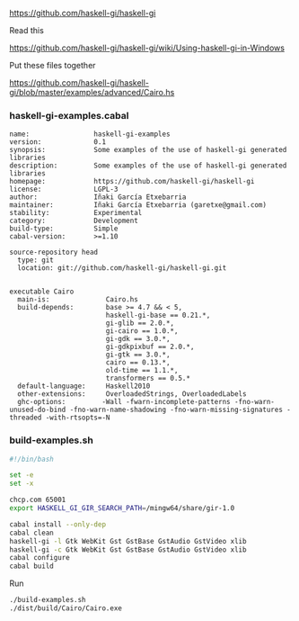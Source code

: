 https://github.com/haskell-gi/haskell-gi

Read this

https://github.com/haskell-gi/haskell-gi/wiki/Using-haskell-gi-in-Windows

Put these files together

https://github.com/haskell-gi/haskell-gi/blob/master/examples/advanced/Cairo.hs

###  haskell-gi-examples.cabal
```
name:                haskell-gi-examples
version:             0.1
synopsis:            Some examples of the use of haskell-gi generated libraries
description:         Some examples of the use of haskell-gi generated libraries
homepage:            https://github.com/haskell-gi/haskell-gi
license:             LGPL-3
author:              Iñaki García Etxebarria
maintainer:          Iñaki García Etxebarria (garetxe@gmail.com)
stability:           Experimental
category:            Development
build-type:          Simple
cabal-version:       >=1.10

source-repository head
  type: git
  location: git://github.com/haskell-gi/haskell-gi.git


executable Cairo
  main-is:              Cairo.hs
  build-depends:        base >= 4.7 && < 5,
                        haskell-gi-base == 0.21.*,
                        gi-glib == 2.0.*,
                        gi-cairo == 1.0.*,
                        gi-gdk == 3.0.*,
                        gi-gdkpixbuf == 2.0.*,
                        gi-gtk == 3.0.*,
                        cairo == 0.13.*,
                        old-time == 1.1.*,
                        transformers == 0.5.*
  default-language:     Haskell2010
  other-extensions:     OverloadedStrings, OverloadedLabels
  ghc-options:         -Wall -fwarn-incomplete-patterns -fno-warn-unused-do-bind -fno-warn-name-shadowing -fno-warn-missing-signatures -threaded -with-rtsopts=-N
```

### build-examples.sh

```bash
#!/bin/bash

set -e
set -x

chcp.com 65001
export HASKELL_GI_GIR_SEARCH_PATH=/mingw64/share/gir-1.0

cabal install --only-dep
cabal clean
haskell-gi -l Gtk WebKit Gst GstBase GstAudio GstVideo xlib
haskell-gi -c Gtk WebKit Gst GstBase GstAudio GstVideo xlib
cabal configure
cabal build

```

Run
```bash
./build-examples.sh
./dist/build/Cairo/Cairo.exe
```
